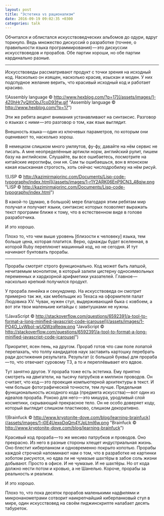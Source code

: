 ```yaml
---
layout: post
title: "Эстетика vs рационализм"
date: 2016-09-19 09:02:35 +0300
categories: talk
---
```

Обчитался и облистался искусствоведческих альбомов до одури, вдруг торкнуло. Ведь множество дискуссий о разработке (точнее, о правильности языка программирования) — это дискуссии искусствоведов и прорабов. Обе партии хороши, но обе партии кардинально разные.

---

Искусствоведы рассматривают продукт с точки зрения на исходный код. Насколько он изящен, насколько красив, изыскан и моден. У них подспудное желание верить, что красивый исходный код и работает красиво.

![Assembly language © http://www.hexblog.com/?p=17](/assets/images/1-4Z0hHr7yQXtObJ7coD93fw.gif "Assembly language © http://www.hexblog.com/?p=17")

Эти же ребята акцент внимания устанавливают на синтаксис. Разговор о языках с ними — это разговор о том, как язык выглядит.

Внешность языка — один из ключевых параметров, по которым они оценивают то, насколько хорош.

В немецком слишком много умляутов, фу-фу, давайте на нём сервис не писать. А мне неопределённые артикли норм, английский рулит, пишем базу на английском. Слушайте, вы все ошибаетесь, посмотрите на китайские иероглифы, они ня. Сам ты ошибаешься, вон в японском какая изысканная строгость, хоть сейчас числодробилку на нём рисуй.

![LISP © http://kazimirmajorinc.com/Documents/Lisp-code-typography/index.html](/assets/images/1-r1Y2ARK06EnP9CN3_48qjw.png "LISP © http://kazimirmajorinc.com/Documents/Lisp-code-typography/index.html")

В какой-то (думаю, в большой) мере благодаря этим ребятам мир получал и получает языки, синтаксис которых позволяет выражать текст программ ближе к тому, что в естественном виде в голове разработчика.

И это хорошо.

Плохо то, что чем выше уровень [близости к человеку] языка, тем больше цена, которая платится. Верю, однажды будет вселенная, в которой Ruby переплюнет машинный код, но не сегодня. И тут начинают бунтовать прорабы.

---

Прорабы смотрят строго функционально. Код может быть лапшой, нечитаемым монолитом, в который залили цистерну односимвольных переменных и хардкорной арифметики указателей. Главное — насколько крепкий получился продукт.

У прораба линейка и секундомер. На искусствоведа он смотрит примерно так же, как мебельщик из Техаса на оформителя палат Людовика XV. Чувак, нужен стул, выдерживающий быка с ковбоем, а вот эти твои маленькие китайцы с завитушками не нужны.

![JavaScript © http://stackoverflow.com/questions/6592391/a-tool-to-format-a-long-minified-javascript-code-jcarousel](/assets/images/1-PO4O_LvWboI-wUQWzqReqw.png "JavaScript © http://stackoverflow.com/questions/6592391/a-tool-to-format-a-long-minified-javascript-code-jcarousel")

Приоритет, ясен пень, на другом. Прораб готов что сам поле лопатой перепахать, что толпу кандидатов наук заставить картошку перебрать ради достижения результата. Результат (с большой буквы) для прораба — то, что отвечает суровому ТЗ, а то и переплёвывает его вдвое.

Тут занятно другое. У прораба тоже есть эстетика. Ему приятно смотреть на двигатели, на тысячу патрубков и миллион проводов. Он считает, что код — это проекция компьютерной архитектуры в текст. И чем больше фотографической точности, тем лучше. Предельная функциональность исходного кода (предмета искусства) — вот один из идеалов прораба. Рококо для него — это мишура, уродливый слой косметики, скрывающий прекрасное тело. Он не особо доверяет коду, который выглядит слишком пластиково, слишком декоративно.

![Brainfuck © http://www.kryptonite-dove.com/blog/learning-brainfuck](/assets/images/1-i0E4UexpDqQm4YJpLtmI6w.png "Brainfuck © http://www.kryptonite-dove.com/blog/learning-brainfuck")

Красивый код прораба — то же месиво патрубков и проводов. Оно прекрасно. Из него в разные стороны хлещет индустриальная жизнь. Оно блестит киберпанком и одновременно покрыто копотью. Прорабы каждой строчкой напоминают нам о том, что в разработке не картинки хоботом рисуются, но едва ли не чумазые шахтёры в забое соль жизни добывают. Просто в офисе. И не чумазые. И не шахтёры. Но от кода должно нести потом и кровью, а не Шанелью. Короче, прорабы за реальность и реализм.

И это хорошо.

Плохо то, что пока десяток прорабов маленькими надфилями и микронанометрами сотворит наикрепчайший киберпанковый стул в мире, один искусствовед на своём пиджинскрипте налабает десять табуреток.
